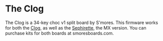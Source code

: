 # The Clog

The Clog is a 34-key choc v1 split board by S'mores. This firmware works for both the [Clog][clog],
as well as the [Sephirette][sephirette], the MX version. You can purchase kits for both boards
at smoresboards.com.

[clog]: https://github.com/smores56/clog
[sephirette]: https://github.com/smores56/sephirette
